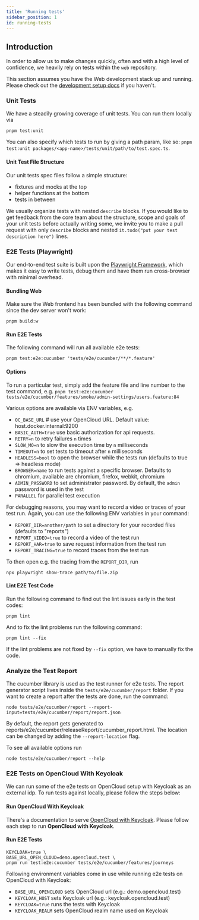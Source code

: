 ```yaml
---
title: 'Running tests'
sidebar_position: 1
id: running-tests
---
```


## Introduction

In order to allow us to make changes quickly, often and with a high level of confidence, we heavily rely on tests within
the `web` repository.

This section assumes you have the Web development stack up and running. Please check out the
[development setup docs](./../development/tooling.md#development-setup) if you haven't.

### Unit Tests

We have a steadily growing coverage of unit tests. You can run them locally via

```shell
pnpm test:unit
```

You can also specify which tests to run by giving a path param, like so:
`pnpm test:unit packages/<app-name>/tests/unit/path/to/test.spec.ts`.

#### Unit Test File Structure

Our unit tests spec files follow a simple structure:

- fixtures and mocks at the top
- helper functions at the bottom
- tests in between

We usually organize tests with nested `describe` blocks. If you would like to get feedback from the core team about the
structure, scope and goals of your unit tests before actually writing some, we invite you to make a pull request with
only `describe` blocks and nested `it.todo("put your test description here")` lines.

### E2E Tests (Playwright)

Our end-to-end test suite is built upon the [Playwright Framework](https://github.com/microsoft/playwright), which makes
it easy to write tests, debug them and have them run cross-browser with minimal overhead.

#### Bundling Web

Make sure the Web frontend has been bundled with the following command since the dev server won't work:

```shell
pnpm build:w
```

#### Run E2E Tests

The following command will run all available e2e tests:

```shell
pnpm test:e2e:cucumber 'tests/e2e/cucumber/**/*.feature'
```

#### Options

To run a particular test, simply add the feature file and line number to the test command, e.g.
`pnpm test:e2e:cucumber tests/e2e/cucumber/features/smoke/admin-settings/users.feature:84`

Various options are available via ENV variables, e.g.

- `OC_BASE_URL` # use your OpenCloud URL. Default value: host.docker.internal:9200
- `BASIC_AUTH=true` use basic authorization for api requests.
- `RETRY=n` to retry failures `n` times
- `SLOW_MO=n` to slow the execution time by `n` milliseconds
- `TIMEOUT=n` to set tests to timeout after `n` milliseconds
- `HEADLESS=bool` to open the browser while the tests run (defaults to true => headless mode)
- `BROWSER=name` to run tests against a specific browser. Defaults to chromium, available are chromium, firefox, webkit,
  chromium
- `ADMIN_PASSWORD` to set administrator password. By default, the `admin` password is used in the test
- `PARALLEL` for parallel test execution

For debugging reasons, you may want to record a video or traces of your test run. Again, you can use the following ENV
variables in your command:

- `REPORT_DIR=another/path` to set a directory for your recorded files (defaults to "reports")
- `REPORT_VIDEO=true` to record a video of the test run
- `REPORT_HAR=true` to save request information from the test run
- `REPORT_TRACING=true` to record traces from the test run

To then open e.g. the tracing from the `REPORT_DIR`, run

```shell
npx playwright show-trace path/to/file.zip
```

#### Lint E2E Test Code

Run the following command to find out the lint issues early in the test codes:

```shell
pnpm lint
```

And to fix the lint problems run the following command:

```shell
pnpm lint --fix
```

If the lint problems are not fixed by `--fix` option, we have to manually fix the code.

### Analyze the Test Report

The cucumber library is used as the test runner for e2e tests. The report generator script lives inside the
`tests/e2e/cucumber/report` folder. If you want to create a report after the tests are done, run the command:

```shell
node tests/e2e/cucumber/report --report-input=tests/e2e/cucumber/report/report.json
```

By default, the report gets generated to reports/e2e/cucumber/releaseReport/cucumber_report.html. The location can be
changed by adding the `--report-location` flag.

To see all available options run

```shell
node tests/e2e/cucumber/report --help
```

### E2E Tests on OpenCloud With Keycloak

We can run some of the e2e tests on OpenCloud setup with Keycloak as an external idp. To run tests against locally,
please follow the steps below:

#### Run OpenCloud With Keycloak

There's a documentation to serve
[OpenCloud with Keycloak](./../../../admin/configuration/authentication-and-user-management/keycloak). Please follow
each step to run **OpenCloud with Keycloak**.

#### Run E2E Tests

```shell
KEYCLOAK=true \
BASE_URL_OPEN_CLOUD=demo.opencloud.test \
pnpm run test:e2e:cucumber tests/e2e/cucumber/features/journeys
```

Following environment variables come in use while running e2e tests on OpenCloud with Keycloak:

- `BASE_URL_OPENCLOUD` sets OpenCloud url (e.g.: demo.opencloud.test)
- `KEYCLOAK_HOST` sets Keycloak url (e.g.: keycloak.opencloud.test)
- `KEYCLOAK=true` runs the tests with Keycloak
- `KEYCLOAK_REALM` sets OpenCloud realm name used on Keycloak
